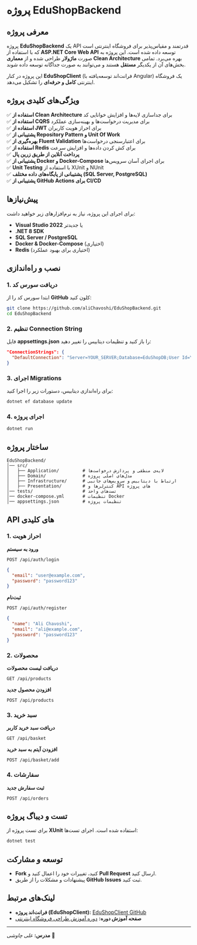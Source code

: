 # پروژه EduShopBackend

## معرفی پروژه
پروژه **EduShopBackend** یک API قدرتمند و مقیاس‌پذیر برای فروشگاه اینترنتی است که با استفاده از **ASP.NET Core Web API** توسعه داده شده است. این پروژه به صورت **ماژولار** طراحی شده و از **معماری Clean Architecture** بهره می‌برد. تمامی بخش‌های آن از یکدیگر **مستقل** هستند و می‌توانند به صورت جداگانه توسعه داده شوند.

این پروژه در کنار **EduShopClient** (فرانت‌اند توسعه‌یافته با Angular) یک فروشگاه اینترنتی **کامل و حرفه‌ای** را تشکیل می‌دهد.

## ویژگی‌های کلیدی پروژه
✅ **استفاده از Clean Architecture** برای جداسازی لایه‌ها و افزایش خوانایی کد  
✅ **استفاده از CQRS** برای مدیریت درخواست‌ها و بهینه‌سازی عملکرد  
✅ **استفاده از JWT** برای احراز هویت کاربران  
✅ **پشتیبانی از Repository Pattern و Unit Of Work**  
✅ **بهره‌گیری از Fluent Validation** برای اعتبارسنجی درخواست‌ها  
✅ **استفاده از Redis** برای کش کردن داده‌ها و افزایش سرعت  
✅ **پرداخت آنلاین از طریق زرین پال**  
✅ **پشتیبانی از Docker و Docker-Compose** برای اجرای آسان سرویس‌ها  
✅ **Unit Testing** با استفاده از XUnit و NUnit  
✅ **پشتیبانی از پایگاه‌های داده مختلف (SQL Server, PostgreSQL)**  
✅ **پشتیبانی از GitHub Actions برای CI/CD**  

## پیش‌نیازها
برای اجرای این پروژه، نیاز به نرم‌افزارهای زیر خواهید داشت:
- **Visual Studio 2022** یا جدیدتر
- **.NET 8 SDK**
- **SQL Server / PostgreSQL**
- **Docker & Docker-Compose** (اختیاری)
- **Redis** (اختیاری برای بهبود عملکرد)

## نصب و راه‌اندازی
### 1. دریافت سورس کد
ابتدا سورس کد را از **GitHub** کلون کنید:
```sh
git clone https://github.com/aliChavoshi/EduShopBackend.git
cd EduShopBackend
```

### 2. تنظیم Connection String
فایل **appsettings.json** را باز کنید و تنظیمات دیتابیس را تغییر دهید:
```json
"ConnectionStrings": {
  "DefaultConnection": "Server=YOUR_SERVER;Database=EduShopDB;User Id=YOUR_USER;Password=YOUR_PASSWORD;"
}
```

### 3. اجرای Migrations
برای راه‌اندازی دیتابیس، دستورات زیر را اجرا کنید:
```sh
dotnet ef database update
```

### 4. اجرای پروژه
```sh
dotnet run
```

## ساختار پروژه
```
EduShopBackend/
│── src/
│   ├── Application/         # لایه‌ی منطقی و پردازش درخواست‌ها
│   ├── Domain/              # مدل‌های اصلی پروژه
│   ├── Infrastructure/      # ارتباط با دیتابیس و سرویس‌های جانبی
│   ├── Presentation/        # کنترلرها و API های پروژه
│── tests/                   # تست‌های واحد
│── docker-compose.yml       # تنظیمات Docker
│── appsettings.json         # تنظیمات پروژه
```

## API های کلیدی
### 1. احراز هویت
**ورود به سیستم**
```http
POST /api/auth/login
```
```json
{
  "email": "user@example.com",
  "password": "password123"
}
```
**ثبت‌نام**
```http
POST /api/auth/register
```
```json
{
  "name": "Ali Chavoshi",
  "email": "ali@example.com",
  "password": "password123"
}
```

### 2. محصولات
**دریافت لیست محصولات**
```http
GET /api/products
```
**افزودن محصول جدید**
```http
POST /api/products
```

### 3. سبد خرید
**دریافت سبد خرید کاربر**
```http
GET /api/basket
```
**افزودن آیتم به سبد خرید**
```http
POST /api/basket/add
```

### 4. سفارشات
**ثبت سفارش جدید**
```http
POST /api/orders
```

## تست و دیباگ پروژه
برای تست پروژه از **XUnit** استفاده شده است. اجرای تست‌ها:
```sh
dotnet test
```

## توسعه و مشارکت
- **Fork** کنید، تغییرات خود را اعمال کنید و **Pull Request** ارسال کنید.
- پیشنهادات و مشکلات را از طریق **GitHub Issues** ثبت کنید.

## لینک‌های مرتبط
- **فرانت‌اند پروژه (EduShopClient):** [EduShopClient GitHub](https://github.com/aliChavoshi/EduShopClient)
- **صفحه آموزش دوره:** [دوره آموزش طراحی فروشگاه اینترنتی](https://www.daneshjooyar.com/وب-سایت-فروشگاهی-مشابه-دیجی-کالا/)

---
**مدرس:** *علی چاوشی* 🚀

